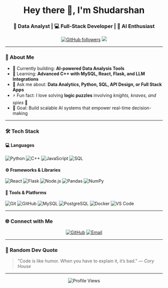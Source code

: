 <!-- PROFILE README -->
<h1 align="center">Hey there 👋, I'm Shudarshan</h1>
<h3 align="center">🚀 Data Analyst | 💻 Full-Stack Developer | 🧠 AI Enthusiast</h3>

<p align="center">
  <a href="https://github.com/Shudharshan18"><img src="https://img.shields.io/github/followers/JShudarshan?label=Follow&style=social" alt="GitHub followers" /></a>
  <a href="mailto:jshudarshan@gmail.com"><img src="https://img.shields.io/badge/Email-Contact-informational?style=flat&logo=gmail&logoColor=white&color=EA4335"/></a>
  <!-- <a href="https://www.linkedin.com/in/yourlinkedin"><img src="https://img.shields.io/badge/LinkedIn-Connect-blue?style=flat&logo=linkedin&logoColor=white"/></a> -->
</p>

---

### 🧩 About Me

- 🔭 Currently building: **AI-powered Data Analysis Tools**  
- 🌱 Learning: **Advanced C++ with MySQL, React, Flask, and LLM Integrations**  
- 💬 Ask me about: **Data Analytics, Python, SQL, API Design, or Full Stack Apps**  
- ⚡ Fun fact: I love solving **logic puzzles** involving *knights, knaves, and spies* 🧩  
- 🎯 Goal: Build scalable AI systems that empower real-time decision-making  

---

### 🛠️ Tech Stack

#### 💻 Languages
![Python](https://img.shields.io/badge/-Python-3776AB?logo=python&logoColor=white)
![C++](https://img.shields.io/badge/-C++-00599C?logo=cplusplus&logoColor=white)
![JavaScript](https://img.shields.io/badge/-JavaScript-F7DF1E?logo=javascript&logoColor=black)
![SQL](https://img.shields.io/badge/-SQL-4479A1?logo=postgresql&logoColor=white)

#### ⚙️ Frameworks & Libraries
![React](https://img.shields.io/badge/-React-61DAFB?logo=react&logoColor=black)
![Flask](https://img.shields.io/badge/-Flask-000000?logo=flask&logoColor=white)
![Node.js](https://img.shields.io/badge/-Node.js-339933?logo=node.js&logoColor=white)
![Pandas](https://img.shields.io/badge/-Pandas-150458?logo=pandas&logoColor=white)
![NumPy](https://img.shields.io/badge/-NumPy-013243?logo=numpy&logoColor=white)

#### 🧰 Tools & Platforms
![Git](https://img.shields.io/badge/-Git-F05032?logo=git&logoColor=white)
![GitHub](https://img.shields.io/badge/-GitHub-181717?logo=github)
![MySQL](https://img.shields.io/badge/-MySQL-4479A1?logo=mysql&logoColor=white)
![PostgreSQL](https://img.shields.io/badge/-PostgreSQL-336791?logo=postgresql&logoColor=white)
![Docker](https://img.shields.io/badge/-Docker-2496ED?logo=docker&logoColor=white)
![VS Code](https://img.shields.io/badge/-VS%20Code-007ACC?logo=visualstudiocode&logoColor=white)

---

### 🌐 Connect with Me

<p align="center">
  <!-- <a href="https://www.linkedin.com/in/yourlinkedin"><img src="https://img.icons8.com/color/48/000000/linkedin.png" alt="LinkedIn"/></a>? -->
  <a href="https://github.com/Shudharshan18"><img src="https://img.icons8.com/fluent/48/000000/github.png" alt="GitHub"/></a>
  <a href="mailto:jshudarshan@gmail.com"><img src="https://img.icons8.com/color/48/000000/gmail-new.png" alt="Email"/></a>
</p>

---

### 🧠 Random Dev Quote
> "Code is like humor. When you have to explain it, it’s bad." — *Cory House*

---

<p align="center">
  <img src="https://komarev.com/ghpvc/?username=Shudharshan18&style=flat-square&color=blue" alt="Profile Views"/>
</p>
